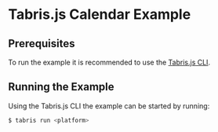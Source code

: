 # Tabris.js Calendar Example

## Prerequisites

To run the example it is recommended to use the [Tabris.js CLI](https://www.npmjs.com/package/tabris-cli).
## Running the Example

Using the Tabris.js CLI the example can be started by running:

```sh
$ tabris run <platform>
```

